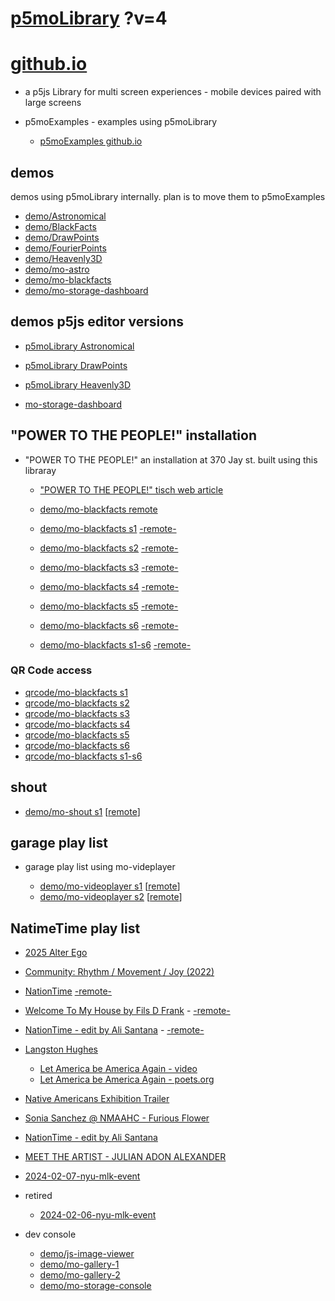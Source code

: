 # [p5moLibrary](https://github.com/molab-itp/p5moLibrary) ?v=4

# [github.io](https://molab-itp.github.io/p5moLibrary/src?v=4)

- a p5js Library for multi screen experiences - mobile devices paired with large screens

- p5moExamples - examples using p5moLibrary

  - [ p5moExamples github.io ](https://molab-itp.github.io/p5moExamples)

## demos

demos using p5moLibrary internally. plan is to move them to p5moExamples

- [demo/Astronomical](demo/Astronomical?v=4)
- [demo/BlackFacts](demo/BlackFacts?v=4)
- [demo/DrawPoints](demo/DrawPoints?v=4)
- [demo/FourierPoints](demo/FourierPoints?v=4)
- [demo/Heavenly3D](demo/Heavenly3D?v=4)
- [demo/mo-astro](demo/mo-astro?v=4)
- [demo/mo-blackfacts](demo/mo-blackfacts?v=4)
- [demo/mo-storage-dashboard](demo/mo-storage-dashboard?v=4)

## demos p5js editor versions

- [p5moLibrary Astronomical](https://editor.p5js.org/jht9629-nyu/sketches/iIIAb8KIDr)

- [p5moLibrary DrawPoints](https://editor.p5js.org/jht9629-nyu/sketches/TQyVoswjQ)

- [p5moLibrary Heavenly3D](https://editor.p5js.org/jht9629-nyu/sketches/6VM5IMP4m)

- [mo-storage-dashboard](https://editor.p5js.org/jht9629-nyu/sketches/Osz28nOS9)

## "POWER TO THE PEOPLE!" installation

- "POWER TO THE PEOPLE!" an installation at 370 Jay st. built using this libraray

  - ["POWER TO THE PEOPLE!" tisch web article](https://tisch.nyu.edu/itp/news/spring-2024/community-facing-interactive-installations-on-the-ground-floor-o)

  - [demo/mo-blackfacts remote](demo/mo-blackfacts?v=4)
  - [demo/mo-blackfacts s1](demo/mo-blackfacts?v=4&group=s1&qrcode=mo-blackfacts-qrcode-1.png) [-remote-](demo/mo-blackfacts?v=4&group=s1)
  - [demo/mo-blackfacts s2](demo/mo-blackfacts?v=4&group=s2&qrcode=mo-blackfacts-qrcode-2.png) [-remote-](demo/mo-blackfacts?v=4&group=s2)
  - [demo/mo-blackfacts s3](demo/mo-blackfacts?v=4&group=s3&qrcode=mo-blackfacts-qrcode-3.png) [-remote-](demo/mo-blackfacts?v=4&group=s3)
  - [demo/mo-blackfacts s4](demo/mo-blackfacts?v=4&group=s4&qrcode=mo-blackfacts-qrcode-4.png) [-remote-](demo/mo-blackfacts?v=4&group=s4)
  - [demo/mo-blackfacts s5](demo/mo-blackfacts?v=4&group=s5&qrcode=mo-blackfacts-qrcode-5.png) [-remote-](demo/mo-blackfacts?v=4&group=s5)
  - [demo/mo-blackfacts s6](demo/mo-blackfacts?v=4&group=s6&qrcode=mo-blackfacts-qrcode-6.png) [-remote-](demo/mo-blackfacts?v=4&group=s6)
  - [demo/mo-blackfacts s1-s6](demo/mo-blackfacts?v=4&group=s1,s2,s3,s4,s5,s6&qrcode=mo-blackfacts-qrcode-1-6.png) [-remote-](demo/mo-blackfacts?v=4&group=s1,s2,s3,s4,s5,s6)

### QR Code access

- [qrcode/mo-blackfacts s1](qrcode/mo-blackfacts?v=4&group=s1)
- [qrcode/mo-blackfacts s2](qrcode/mo-blackfacts?v=4&group=s2)
- [qrcode/mo-blackfacts s3](qrcode/mo-blackfacts?v=4&group=s3)
- [qrcode/mo-blackfacts s4](qrcode/mo-blackfacts?v=4&group=s4)
- [qrcode/mo-blackfacts s5](qrcode/mo-blackfacts?v=4&group=s5)
- [qrcode/mo-blackfacts s6](qrcode/mo-blackfacts?v=4&group=s6)
- [qrcode/mo-blackfacts s1-s6](qrcode/mo-blackfacts?v=4&group=s1,s2,s3,s4,s5,s6)

## shout

- [demo/mo-shout s1](demo/mo-shout?v=4&group=s1&qrcode=mo-shout-qrcode-1.png) [[remote](qrcode/mo-shout.html?v=4&group=s1)]
<!-- https://molab-itp.github.io/p5moLibrary/src/qrcode/mo-shout.html?group=s1 -->

## garage play list

- garage play list using mo-videplayer

  - [demo/mo-videoplayer s1](demo/mo-videoplayer?v=4&group=s1&qrcode=mo-videoplayer-qrcode-1.png)
    [[remote](qrcode/mo-videoplayer.html?v=4&group=s1)]
  - [demo/mo-videoplayer s2](demo/mo-videoplayer?v=4&group=s2&qrcode=mo-videoplayer-qrcode-2.png)
    [[remote](qrcode/mo-videoplayer.html?v=4&group=s2)]

## NatimeTime play list

- [2025 Alter Ego](demo/mo-videoplayer/index.html?playlist=zJxFKxA5lT0&qrcode=2024-alter-ego.png)

- [Community: Rhythm / Movement / Joy (2022)](demo/mo-videoplayer/index.html?playlist=8HfVf69nUX0)

- [NationTime](demo/mo-videoplayer/index.html?qrcode=NationTime.png) [-remote-](demo/mo-videoplayer/index.html)

- [Welcome To My House by Fils D Frank](demo/mo-videoplayer/?playlist=kinLtCLHYvo&title=Welcome%20To%20My%20House%20by%20Fils%20D%20Frank&qrcode=NationTime.png) - [-remote-](demo/mo-videoplayer/?playlist=kinLtCLHYvo&title=Welcome%20To%20My%20House%20by%20Fils%20D%20Frank)

- [NationTime - edit by Ali Santana](demo/mo-videoplayer/?playlist=-UtKxghWlvY&title=NationTime%20-%20ELUCID%20-%20BETAMAX&qrcode=NationTime.png) - [-remote-](demo/mo-videoplayer/?playlist=-UtKxghWlvY&title=NationTime%20-%20ELUCID%20-%20BETAMAX)

- [Langston Hughes ](demo/BlackFacts?playlist=XzI3huqpCi4)

  - [Let America be America Again - video](demo/mo-blackfacts?playlist=CFNM8GB_Yp0&title=%E2%98%85)
  - [Let America be America Again - poets.org](https://poets.org/poem/let-america-be-america-again)

- [Native Americans Exhibition Trailer](demo/BlackFacts?playlist=hpjNGTYvpxw)

- [Sonia Sanchez @ NMAAHC - Furious Flower](demo/mo-blackfacts?playlist=FNLp8e-cfgk&title=Sonia%20Sanchez)

- [NationTime - edit by Ali Santana](demo/mo-videoplayer?playlist=-UtKxghWlvY&title=NationTime%20-%20ELUCID%20-%20BETAMAX&qrcode=NationTime.png)

- [MEET THE ARTIST - JULIAN ADON ALEXANDER](demo/mo-blackfacts?playlist=wk0La_2igws&title=MEET%20THE%20ARTIST%20-%20JULIAN%20ADON%20ALEXANDE%20-%20What%20it%20is&qrcode=JULIAN.png)

- [2024-02-07-nyu-mlk-event](demo/mo-blackfacts?playlist=lG758MniLYg&qrcode=annoucement-01.png&title=2024-02-07-nyu-mlk-event)

- retired

  - [2024-02-06-nyu-mlk-event](demo/mo-blackfacts?playlist=zbRz5xTaLYI&qrcode=annoucement-01.png&title=2024-02-06-nyu-mlk-event)
  <!-- - [Weapons of White Destruction - TJ](demo/mo-blackfacts?playlist=ob8YQPGJiHY&title=Weapons%20of%20White%20Destruction%20-%20TJ&&qrcode=TJ.png) -->

- dev console

  - [demo/js-image-viewer](demo/js-image-viewer?v=4)
  - [demo/mo-gallery-1](demo/mo-gallery-1?v=4)
  - [demo/mo-gallery-2](demo/mo-gallery-2?v=4)
  - [demo/mo-storage-console](demo/mo-storage-console?v=4)

<!--

- retired
  - [demo/mo-astro-host-0](demo/mo-astro-host-0?v=4)
  - [demo/mo-astro-host-1](demo/mo-astro-host-1?v=4)
  - [demo/mo-astro-remote-0](demo/mo-astro-remote-0?v=4)
  - [demo/mo-astro-remote-1](demo/mo-astro-remote-1?v=4)

  - [demo/mo-blackfacts-host](demo/mo-blackfacts-host?v=4)
  - [demo/mo-blackfacts-remote](demo/mo-blackfacts-remote?v=4)

# https://www.youtube.com/watch?v=hpjNGTYvpxw
# The Land Carries Our Ancestors: Contemporary Art by Native Americans Exhibition Trailer

 -->
